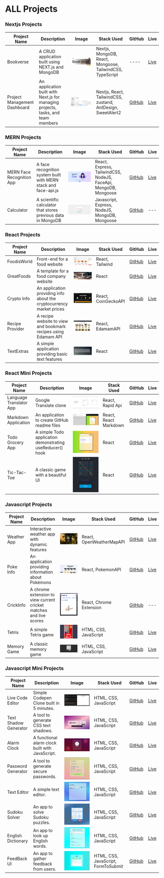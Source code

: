 # ALL Projects

### <div id="nextjs"> Nextjs Projects </div>

| Project Name                     | Description                                                                         | Image                                                                                                                      | Stack Used                                           | GitHub                                                | Live                                                 |
|----------------------------------|-------------------------------------------------------------------------------------|----------------------------------------------------------------------------------------------------------------------------|----------------------------------------------------|-------------------------------------------------------|------------------------------------------------------|
| Bookverse                        | A CRUD application built using NEXT.js and MongoDB                                  | ![Bookverse](/bkverse.png) | Nextjs, MongoDB, React, Mongoose, TailwindCSS, TypeScript | ----                                                   | [Live](https://bkverse.vercel.app/)                                                 |
| Project Management Dashboard     | An application built with Next.js for managing projects, tasks, and team members    | ![Project Management Dashboard](/pmanager.png)                   | Nextjs, React, TailwindCSS, zustand, AntDesign, SweetAlert2 | [GitHub](https://github.com/replyre/project-management-dashboard) | [Live](https://project-management-dashboard-one.vercel.app/) |

### MERN Projects

| Project Name                     | Description                                                                         | Image                                                                                                                      | Stack Used                                           | GitHub                                                | Live                                                 |
|----------------------------------|-------------------------------------------------------------------------------------|----------------------------------------------------------------------------------------------------------------------------|----------------------------------------------------|-------------------------------------------------------|------------------------------------------------------|
| MERN Face Recognition App        | A face recognition system built with MERN stack and face-api.js                     | ![Face Recognition](/FaceApp.png) | React, Express, TailwindCSS, NodeJS, FaceApi, MongoDB, Mongoose | [GitHub](https://github.com/replyre/face-recognition-mern-app) | [Live](face-recognition-mern-app.vercel.app/)       |
| Calculator                       | A scientific calculator that stores previous data in MongoDB                        | ![Calculator](/calc.png) | Javascript, Express, NodeJS, MongoDB, Mongoose     | [GitHub](https://github.com/replyre/calculator-JS-MongoDB)  | ---                                                  |

### React Projects

| Project Name                     | Description                                                                         | Image                                                                                                                      | Stack Used                                           | GitHub                                                | Live                                                 |
|----------------------------------|-------------------------------------------------------------------------------------|----------------------------------------------------------------------------------------------------------------------------|----------------------------------------------------|-------------------------------------------------------|------------------------------------------------------|
| FoodisWorld                      | Front-end for a food website                                                        | ![FoodisWorld](/FoodisWorld.png)                                | React, Tailwind                                     | [GitHub](https://github.com/replyre/FoodisWorld)      | [Live](https://foodisworld.web.app/)                 |
| GreatFoods                       | A template for a food company website                                               | ![GreatFoods](https://raw.githubusercontent.com/replyre/Geekfood/main/greatFood.png)                                       | React                                               | [GitHub](https://github.com/replyre/Geekfood)         | [Live](geekfood-zeta.vercel.app)                     |
| Crypto Info                      | An application providing info about the cryptocurrency market prices                | ![Crypto Info](https://raw.githubusercontent.com/replyre/All_Projects/main/crypto.png) | React, CoinGeckoAPI                                 | [GitHub](https://github.com/replyre/Crypto_info)      | [Live](crypto-provider.web.app/)                     |
| Recipe Provider                  | A recipe website to view and bookmark recipes using Edamam API                      | ![Recipe Provider](https://raw.githubusercontent.com/replyre/All_Projects/main/recipe.png)                         | React, EdamamAPI                                    | [GitHub](https://github.com/replyre/Recipe_App)       | [Live](recipe-app-872e3.web.app/)                    |
| TextExtras                       | A simple application providing basic text features                                  | ![TextExtras](https://raw.githubusercontent.com/replyre/All_Projects/main/textExtras.png)                                  | React                                               | [GitHub](https://github.com/replyre/textExtras)       | [Live](https://replyre.github.io/textExtras/)        |

### React Mini Projects

| Project Name                     | Description                                                                         | Image                                                                                                                      | Stack Used                                           | GitHub                                                | Live                                                 |
|----------------------------------|-------------------------------------------------------------------------------------|----------------------------------------------------------------------------------------------------------------------------|----------------------------------------------------|-------------------------------------------------------|------------------------------------------------------|
| Language Translator App          | Google Translate clone                                                              | ![Language Translator](/translate.png) | React, Rapid Api                                    | [GitHub](https://github.com/replyre/translator-app)   | [Live](translator-app-sigma.vercel.app)              |
| Markdown Application             | An application to create GitHub readme files                                        | ![Markdown Application](https://raw.githubusercontent.com/replyre/All_Projects/main/markdown.png) | React, React Markdown                               | [GitHub](https://github.com/replyre/markdown-app)     | [Live](replyre.github.io/markdown-app/)              |
| Todo Grocery App                 | A simple Todo application demonstrating useReducer() hook                           | ![Todo Grocery App](https://raw.githubusercontent.com/replyre/All_Projects/main/grocery.png)                              | React                                               | [GitHub](https://github.com/replyre/grocery-todo-app) | [Live](https://replyre.github.io/grocery-todo-app/)  |
| Tic-Tac-Toe                      | A classic game with a beautiful UI                                                  | ![Tic-Tac-Toe](https://raw.githubusercontent.com/replyre/All_Projects/main/tictactoe.png)                                 | React                                               | [GitHub](https://github.com/replyre/Tic_Tac_Toe-React)| [Live](https://replyre.github.io/Tic_Tac_Toe-React/) |


###  <div id="javascript"> Javascript Projects </div>

| Project Name                     | Description                                                                         | Image                                                                                                                      | Stack Used                                           | GitHub                                                | Live                                                 |
|----------------------------------|-------------------------------------------------------------------------------------|----------------------------------------------------------------------------------------------------------------------------|----------------------------------------------------|-------------------------------------------------------|------------------------------------------------------|
| Weather App                      | Interactive weather app with dynamic features                                       | ![Weather App](https://raw.githubusercontent.com/replyre/WeatherAPP/main/images/Screenshot%20Weather%20App.png)            | React, OpenWeatherMapAPI                            | [GitHub](https://github.com/replyre/WeatherAPP)       | [Live](replyre.github.io/WeatherAPP/)                |
| Poke Info                        | An application providing information about Pokémons                                 | ![Poke Info](https://raw.githubusercontent.com/replyre/All_Projects/main/poke.png)                                         | React, PokemonAPI                                   | [GitHub](https://github.com/replyre/poke-info)        | [Live](replyre.github.io/poke-info/)                 |
| CrickInfo                        | A chrome extension to view current cricket matches and live scores                  | ![CrickInfo](/crickinfo.png)| React, Chrome Extension                             | [GitHub](https://github.com/replyre/CricInfo)         | ---                                                  |
| Tetris                           | A simple Tetris game                                                                | ![Tetris](https://raw.githubusercontent.com/replyre/All_Projects/main/Screenshot%20(490).png)                              | HTML, CSS, JavaScript                               | [GitHub](https://github.com/replyre/tetris-game)      | [Live](https://replyre.github.io/tetris-game/)       |
| Memory Game                      | A classic memory game                                                               | ![Memory Game](/memory.png) | HTML, CSS, JavaScript                               | [GitHub](https://github.com/replyre/memory_game)      | [Live](replyre.github.io/memory_game/)                                                  |


### Javascript Mini Projects

| Project Name           | Description                                 | Image                                                                                                                      | Stack Used                 | GitHub                                               | Live                                                   |
|------------------------|---------------------------------------------|----------------------------------------------------------------------------------------------------------------------------|---------------------------|------------------------------------------------------|--------------------------------------------------------|
| Live Code Editor       | Simple Codepen Clone built in 5 minutes.    | ![Live Code Editor](/livecode.png) | HTML, CSS, JavaScript     | [GitHub](https://github.com/replyre/Online-Code-Editor) | [Live](https://replyre.github.io/Online-Code-Editor/) |
| Text Shadow Generator  | A tool to generate CSS text shadows.        | ![Text Shadow Generator](https://raw.githubusercontent.com/replyre/All_Projects/main/Screenshot%202024-08-06%20100742.png)                                                    | HTML, CSS, JavaScript     | [GitHub](https://github.com/replyre/text-shadow-generator) | [Live](Vhttps://codepen.io/replyre/pen/VwgOdPp) |
| Alarm Clock            | A functional alarm clock built with JavaScript. | ![Alarm Clock](https://raw.githubusercontent.com/replyre/All_Projects/main/Screenshot%202024-08-06%20100715.png)                                                                       | HTML, CSS, JavaScript     | [GitHub](https://github.com/replyre/alarm-clock)    | [Live](https://codepen.io/replyre/pen/zYeJPXz)       |
| Password Generator     | A tool to generate secure passwords.        | ![Password Generator](https://raw.githubusercontent.com/replyre/All_Projects/main/passGenerator.png)                      | HTML, CSS, JavaScript     | [GitHub](https://github.com/replyre/PasswordGenerator) | [Live](https://replyre.github.io/PasswordGenerator/)  |
| Text Editor            | A simple text editor.                       | ![Text Editor](https://raw.githubusercontent.com/replyre/All_Projects/main/TextEditor.png)                                | HTML, CSS, JavaScript     | [GitHub](https://github.com/replyre/TextEditor)      | [Live](https://replyre.github.io/TextEditor/)        |
| Sudoku Solver          | An app to solve Sudoku puzzles.             | ![Sudoku Solver](https://raw.githubusercontent.com/replyre/All_Projects/main/SudokuSolver.png)                            | HTML, CSS, JavaScript     | [GitHub](https://github.com/replyre/Sudoku_Solver/)  | [Live](https://replyre.github.io/Sudoku_Solver/)     |
| English Dictionary     | An app to look up English words.            | ![English Dictionary](https://raw.githubusercontent.com/replyre/All_Projects/main/dic.png) | HTML, CSS, JavaScript     | [GitHub](https://github.com/replyre/Eng_Dictionary)  | [Live](https://replyre.github.io/Eng_Dictionary/)    |
| FeedBack UI            | An app to gather feedback from users.       | ![FeedBack UI](https://raw.githubusercontent.com/replyre/All_Projects/main/FeedBackUI.png)                                | HTML, CSS, JavaScript, FormToSubmit | [GitHub](https://replyre.github.io/Feedback_UI/)     | [Live](https://github.com/replyre/Feedback_UI)       |
